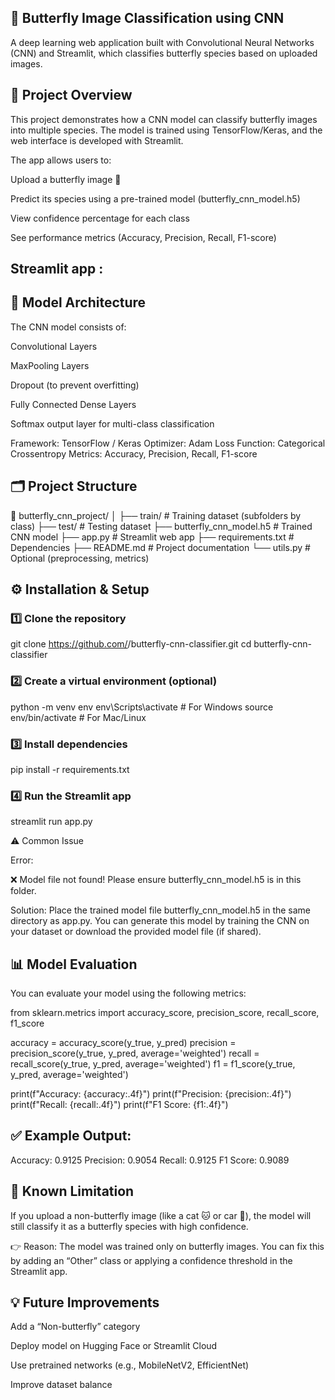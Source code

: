 ## 🦋 Butterfly Image Classification using CNN

A deep learning web application built with Convolutional Neural Networks (CNN) and Streamlit, which classifies butterfly species based on uploaded images.

## 🚀 Project Overview

This project demonstrates how a CNN model can classify butterfly images into multiple species.
The model is trained using TensorFlow/Keras, and the web interface is developed with Streamlit.

The app allows users to:

Upload a butterfly image 🦋

Predict its species using a pre-trained model (butterfly_cnn_model.h5)

View confidence percentage for each class

See performance metrics (Accuracy, Precision, Recall, F1-score)

## Streamlit app : 

## 🧠 Model Architecture

The CNN model consists of:

Convolutional Layers

MaxPooling Layers

Dropout (to prevent overfitting)

Fully Connected Dense Layers

Softmax output layer for multi-class classification

Framework: TensorFlow / Keras
Optimizer: Adam
Loss Function: Categorical Crossentropy
Metrics: Accuracy, Precision, Recall, F1-score

## 🗂️ Project Structure
📁 butterfly_cnn_project/
│
├── train/                     # Training dataset (subfolders by class)
├── test/                      # Testing dataset
├── butterfly_cnn_model.h5     # Trained CNN model
├── app.py                     # Streamlit web app
├── requirements.txt           # Dependencies
├── README.md                  # Project documentation
└── utils.py                   # Optional (preprocessing, metrics)

## ⚙️ Installation & Setup
### 1️⃣ Clone the repository
git clone https://github.com/<your-username>/butterfly-cnn-classifier.git
cd butterfly-cnn-classifier

### 2️⃣ Create a virtual environment (optional)
python -m venv env
env\Scripts\activate       # For Windows
source env/bin/activate    # For Mac/Linux

### 3️⃣ Install dependencies
pip install -r requirements.txt

### 4️⃣ Run the Streamlit app
streamlit run app.py

⚠️ Common Issue

Error:

❌ Model file not found! Please ensure butterfly_cnn_model.h5 is in this folder.


Solution:
Place the trained model file butterfly_cnn_model.h5 in the same directory as app.py.
You can generate this model by training the CNN on your dataset or download the provided model file (if shared).

## 📊 Model Evaluation

You can evaluate your model using the following metrics:

from sklearn.metrics import accuracy_score, precision_score, recall_score, f1_score

accuracy  = accuracy_score(y_true, y_pred)
precision = precision_score(y_true, y_pred, average='weighted')
recall    = recall_score(y_true, y_pred, average='weighted')
f1        = f1_score(y_true, y_pred, average='weighted')

print(f"Accuracy: {accuracy:.4f}")
print(f"Precision: {precision:.4f}")
print(f"Recall: {recall:.4f}")
print(f"F1 Score: {f1:.4f}")


## ✅ Example Output:

Accuracy: 0.9125
Precision: 0.9054
Recall: 0.9125
F1 Score: 0.9089

## 🐛 Known Limitation

If you upload a non-butterfly image (like a cat 🐱 or car 🚗),
the model will still classify it as a butterfly species with high confidence.

👉 Reason: The model was trained only on butterfly images.
You can fix this by adding an “Other” class or applying a confidence threshold in the Streamlit app.

## 💡 Future Improvements

Add a “Non-butterfly” category

Deploy model on Hugging Face or Streamlit Cloud

Use pretrained networks (e.g., MobileNetV2, EfficientNet)

Improve dataset balance
